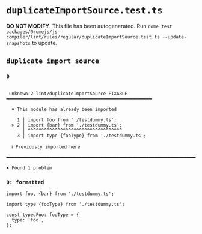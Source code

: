 # `duplicateImportSource.test.ts`

**DO NOT MODIFY**. This file has been autogenerated. Run `rome test packages/@romejs/js-compiler/lint/rules/regular/duplicateImportSource.test.ts --update-snapshots` to update.

## `duplicate import source`

### `0`

```

 unknown:2 lint/duplicateImportSource FIXABLE ━━━━━━━━━━━━━━━━━━━━━━━━━━━━━━━━━━━━━━━━━━━━━━━━━━━━━━

  ✖ This module has already been imported

    1 │ import foo from './testdummy.ts';
  > 2 │ import {bar} from './testdummy.ts';
      │ ^^^^^^^^^^^^^^^^^^^^^^^^^^^^^^^^^^^
    3 │ import type {fooType} from './testdummy.ts';

  ℹ Previously imported here

━━━━━━━━━━━━━━━━━━━━━━━━━━━━━━━━━━━━━━━━━━━━━━━━━━━━━━━━━━━━━━━━━━━━━━━━━━━━━━━━━━━━━━━━━━━━━━━━━━━━

✖ Found 1 problem

```

### `0: formatted`

```
import foo, {bar} from './testdummy.ts';

import type {fooType} from './testdummy.ts';

const typedFoo: fooType = {
  type: 'foo',
};

```
